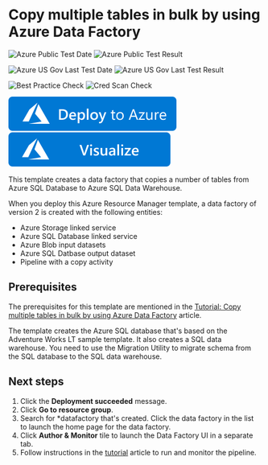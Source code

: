 # Copy multiple tables in bulk by using Azure Data Factory

![Azure Public Test Date](https://azurequickstartsservice.blob.core.windows.net/badges/201-data-factory-v2-azure-sql-database-to-sql-data-warehouse-copy/PublicLastTestDate.svg)
![Azure Public Test Result](https://azurequickstartsservice.blob.core.windows.net/badges/201-data-factory-v2-azure-sql-database-to-sql-data-warehouse-copy/PublicDeployment.svg)

![Azure US Gov Last Test Date](https://azurequickstartsservice.blob.core.windows.net/badges/201-data-factory-v2-azure-sql-database-to-sql-data-warehouse-copy/FairfaxLastTestDate.svg)
![Azure US Gov Last Test Result](https://azurequickstartsservice.blob.core.windows.net/badges/201-data-factory-v2-azure-sql-database-to-sql-data-warehouse-copy/FairfaxDeployment.svg)

![Best Practice Check](https://azurequickstartsservice.blob.core.windows.net/badges/201-data-factory-v2-azure-sql-database-to-sql-data-warehouse-copy/BestPracticeResult.svg)
![Cred Scan Check](https://azurequickstartsservice.blob.core.windows.net/badges/201-data-factory-v2-azure-sql-database-to-sql-data-warehouse-copy/CredScanResult.svg)

[![Deploy to Azure](https://raw.githubusercontent.com/Azure/azure-quickstart-templates/master/1-CONTRIBUTION-GUIDE/images/deploytoazure.svg?sanitize=true)](https://portal.azure.com/#create/Microsoft.Template/uri/https%3A%2F%2Fraw.githubusercontent.com%2FAzure%2Fazure-quickstart-templates%2Fmaster%2F201-data-factory-v2-azure-sql-database-to-sql-data-warehouse-copy%2Fazuredeploy.json)
[![Visualize](https://raw.githubusercontent.com/Azure/azure-quickstart-templates/master/1-CONTRIBUTION-GUIDE/images/visualizebutton.svg?sanitize=true)](http://armviz.io/#/?load=https%3A%2F%2Fraw.githubusercontent.com%2FAzure%2Fazure-quickstart-templates%2Fmaster%2F201-data-factory-v2-azure-sql-database-to-sql-data-warehouse-copy%2Fazuredeploy.json)

This template creates a data factory that copies a number of tables from Azure
SQL Database to Azure SQL Data Warehouse.

When you deploy this Azure Resource Manager template, a data factory of version
2 is created with the following entities:

- Azure Storage linked service
- Azure SQL Database linked service
- Azure Blob input datasets
- Azure SQL Datbase output dataset
- Pipeline with a copy activity

## Prerequisites

The prerequisites for this template are mentioned in the
[Tutorial: Copy multiple tables in bulk by using Azure Data Factory](https://docs.microsoft.com/en-us/azure/data-factory/tutorial-bulk-copy-portal)
article.

The template creates the Azure SQL database that's based on the Adventure Works
LT sample template. It also creates a SQL data warehouse. You need to use the
Migration Utility to migrate schema from the SQL database to the SQL data
warehouse.

## Next steps

1. Click the **Deployment succeeded** message.
2. Click **Go to resource group**.
3. Search for \*datafactory that's created. Click the data factory in the list
   to launch the home page for the data factory.
4. Click **Author & Monitor** tile to launch the Data Factory UI in a separate
   tab.
5. Follow instructions in the
   [tutorial](https://docs.microsoft.com/en-us/azure/data-factory/tutorial-bulk-copy-portal#trigger-a-pipeline-run)
   article to run and monitor the pipeline.
